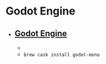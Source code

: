 # Godot Engine
- [Godot Engine](https://godotengine.org/)
  - 
  - 
  - `brew cask install godot-mono`
